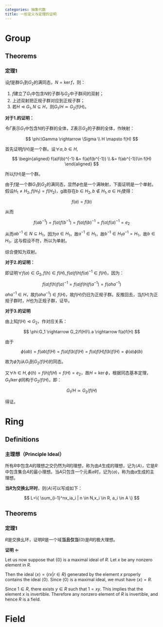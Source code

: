 ```yaml
---
categories: 抽象代数
title: 一些定义与定理的证明
---
```


# Group

## Theorems

### 定理1

设$f$是群$G_1$到$G_2$的满同态，$N=\ker f$，则：

1. $f$建立了$G_1$中包含$N$的子群与$G_2$中子群间的双射；
2. 上述双射把正规子群对应到正规子群；
3. 若$H \vartriangleleft G_1, N \subseteq H$，则$G_1/H \simeq G_2/f(H)$。

**对于1.的证明：**

令$\Gamma$表示$G_1$中包含$N$的子群的全体，$\Sigma$表示$G_2$的子群的全体，作映射：


$$
\phi:\Gamma \rightarrow \Sigma \\
H \mapsto f(H)
$$


首先证明$f(H)$是一个群。设$\forall a,b \in H$,


$$
\begin{aligned}
f(a)f(b)^{-1} &= f(a)f(b^{-1}) \\
&= f(ab^{-1})\in f(H)
\end{aligned}
$$


所以$f(H)$是一个群。

由于$f$是一个群$G_1$到$G_2$的满同态，显然$\phi$也是一个满映射，下面证明是一个单射。假设$H_1 \neq H_2, f(H_1)=f(H_2)$，g故存在$b \in H_2, b \notin H_1, a \in H_1$使得：


$$
f(a)=f(b)
$$


从而


$$
f(ab^{-1})=f(a)f(b^{-1})=f(a)f(b)^{-1}=f(a)f(a)^{-1}=e_2
$$


从而$ab^{-1}\in N \subseteq H_1$，因为$a\in H_1$，故$a^{-1}\in H_1$，故$b^{-1}\in H_1a^{-1}=H_1$，故$b\in H_1$，这与假设不符，所以为单射。

综合便知为双射。

**对于2.的证明：**

即证明$\forall f(a)\in G_2, f(h) \in f(H),f(a)f(h)f(a)^{-1} \in f(H)$，因为：


$$
f(a)f(h)f(a)^{-1}=f(a)f(h)f(a^{-1})=f(aha^{-1})
$$


$aha^{-1} \in H$，故$f(aha^{-1}) \in f(H)$，故$f(H)$仍旧为正规子群。反推回去，当$f(H)$为正规子群时，$H$也为正规子群，证毕。

**对于3.的证明**

由上知$f(H) \vartriangleleft G_2$，作对应关系：


$$
\phi:G_1 \rightarrow G_2/f(H)\\
a \rightarrow f(a)f(H)
$$


由于


$$
\phi(ab)=f(ab)f(H)=f(a)f(b)f(H)=f(a)f(H)f(b)f(H)=\phi(a)\phi(b)
$$


故为$\phi$为从$G_1$到$G_2/f(H)$的同态。

又$\forall h \in H, \phi(h)=f(h)f(H)=f(H)=e_2$，故$H=\ker \phi$，根据同态基本定理，$G_1/\ker \phi$同构于$G_2/f(H)$，即：


$$
G_1/H \simeq G_2/f(H)
$$


得证。

# Ring

## Definitions

### 主理想（Principle Ideal）

所有$R$中包含$A$的理想之交仍然为$R$的理想，称为由$A$生成的理想，记为$\langle A \rangle$，它是$R$中包含集合$A$的最小理想。当$A$只包含一个元素$a$时，记为$\langle a\rangle$，称为由$a$生成的主理想。

**当$R$为交换幺环时**，则$\langle A\rangle$可以写成如下：


$$
L=\{ \sum_{i-1}^nx_ia_i | n \in N,x_i \in R, a_i \in A \}
$$


## Theorems

### 定理1

$R$是交换幺环，证明$R$是一个域**当且仅当**$\{0\}$是$R$的极大理想。

**证明** $\Leftarrow$

Let us now suppose that $\{ 0\}$ is a maximal ideal of $R$.
Let $x$ be any nonzero element in $R$.

Then the ideal $\langle x\rangle=\{rx|r\in R \}$ generated by the element $x$ properly contains the ideal $\langle 0 \rangle$.
Since $\langle 0\rangle$ is a maximal ideal, we must have $\langle x\rangle=R$.

Since $1\in R$, there exists $y\in R$ such that $1=xy$.
This implies that the element $x$ is invertible. Therefore any nonzero element of $R$ is invertible, and hence $R$ is a field.

# Field



